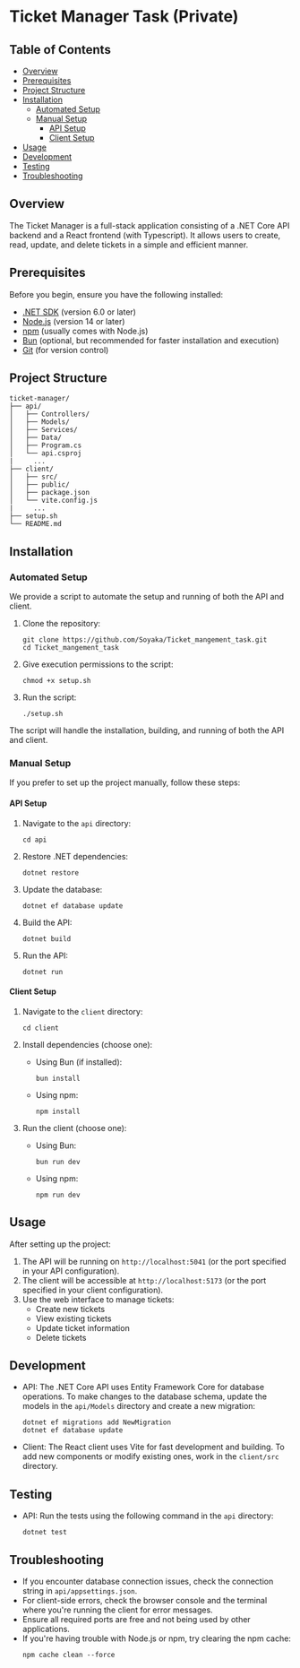 # Ticket Manager Task (Private)

## Table of Contents
- [Overview](#overview)
- [Prerequisites](#prerequisites)
- [Project Structure](#project-structure)
- [Installation](#installation)
  - [Automated Setup](#automated-setup)
  - [Manual Setup](#manual-setup)
    - [API Setup](#api-setup)
    - [Client Setup](#client-setup)
- [Usage](#usage)
- [Development](#development)
- [Testing](#testing)
- [Troubleshooting](#troubleshooting)

## Overview

The Ticket Manager is a full-stack application consisting of a .NET Core API backend and a React frontend (with Typescript). It allows users to create, read, update, and delete tickets in a simple and efficient manner.

## Prerequisites

Before you begin, ensure you have the following installed:
- [.NET SDK](https://dotnet.microsoft.com/download) (version 6.0 or later)
- [Node.js](https://nodejs.org/) (version 14 or later)
- [npm](https://www.npmjs.com/) (usually comes with Node.js)
- [Bun](https://bun.sh/) (optional, but recommended for faster installation and execution)
- [Git](https://git-scm.com/) (for version control)

## Project Structure

```
ticket-manager/
├── api/
│   ├── Controllers/
│   ├── Models/
│   ├── Services/
│   ├── Data/
│   ├── Program.cs
│   └── api.csproj
|     ...
├── client/
│   ├── src/
│   ├── public/
│   ├── package.json
│   └── vite.config.js
|     ...
├── setup.sh
└── README.md
```

## Installation

### Automated Setup

We provide a script to automate the setup and running of both the API and client.

1. Clone the repository:
   ```
   git clone https://github.com/Soyaka/Ticket_mangement_task.git
   cd Ticket_mangement_task
   ```

2. Give execution permissions to the script:
   ```
   chmod +x setup.sh
   ```

3. Run the script:
   ```
   ./setup.sh
   ```

The script will handle the installation, building, and running of both the API and client.

### Manual Setup

If you prefer to set up the project manually, follow these steps:

#### API Setup

1. Navigate to the `api` directory:
   ```
   cd api
   ```

2. Restore .NET dependencies:
   ```
   dotnet restore
   ```

3. Update the database:
   ```
   dotnet ef database update
   ```

4. Build the API:
   ```
   dotnet build
   ```

5. Run the API:
   ```
   dotnet run
   ```

#### Client Setup

1. Navigate to the `client` directory:
   ```
   cd client
   ```

2. Install dependencies (choose one):
   - Using Bun (if installed):
     ```
     bun install
     ```
   - Using npm:
     ```
     npm install
     ```

3. Run the client (choose one):
   - Using Bun:
     ```
     bun run dev
     ```
   - Using npm:
     ```
     npm run dev
     ```

## Usage

After setting up the project:

1. The API will be running on `http://localhost:5041` (or the port specified in your API configuration).
2. The client will be accessible at `http://localhost:5173` (or the port specified in your client configuration).
3. Use the web interface to manage tickets:
   - Create new tickets
   - View existing tickets
   - Update ticket information
   - Delete tickets

## Development

- API: The .NET Core API uses Entity Framework Core for database operations. To make changes to the database schema, update the models in the `api/Models` directory and create a new migration:
  ```
  dotnet ef migrations add NewMigration
  dotnet ef database update
  ```

- Client: The React client uses Vite for fast development and building. To add new components or modify existing ones, work in the `client/src` directory.

## Testing

- API: Run the tests using the following command in the `api` directory:
  ```
  dotnet test
  ```


## Troubleshooting

- If you encounter database connection issues, check the connection string in `api/appsettings.json`.
- For client-side errors, check the browser console and the terminal where you're running the client for error messages.
- Ensure all required ports are free and not being used by other applications.
- If you're having trouble with Node.js or npm, try clearing the npm cache:
  ```
  npm cache clean --force
  ```
